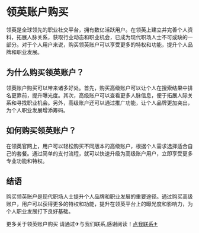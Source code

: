 # 领英账户购买

领英是全球领先的职业社交平台，拥有数亿活跃用户。在领英上建立并完善个人资料，拓展人脉关系，获取行业动态和职业机会，已成为现代职场人士不可或缺的一部分。对于个人用户来说，购买领英账户可以享受更多的特权和功能，提升个人品牌和职业发展。

## 为什么购买领英账户？

领英账户购买可以带来诸多好处。首先，购买高级账户可以让个人在搜索结果中排名更靠前，提升曝光度。其次，高级账户可以查看更多人脉信息，便于拓展人际关系和寻找职业机会。另外，高级账户还可以通过推广功能，让个人品牌更加突出，为个人职业发展增添筹码。

## 如何购买领英账户？

在领英官网上，用户可以轻松购买不同版本的高级账户，根据个人需求选择适合自己的套餐。通过简单的支付流程，就可以快速升级为高级账户用户，立即享受更多专业功能和特权。

## 结语

购买领英账户是现代职场人士提升个人品牌和职业发展的重要途径。通过购买高级账户，用户可以获得更多的特权和功能，提升在领英平台上的曝光度和影响力，为个人职业发展打下良好基础。

更多关于领英账户购买 请通过✈与我们联系,感谢阅读！[点我联系✈](https://www.G208.com)
